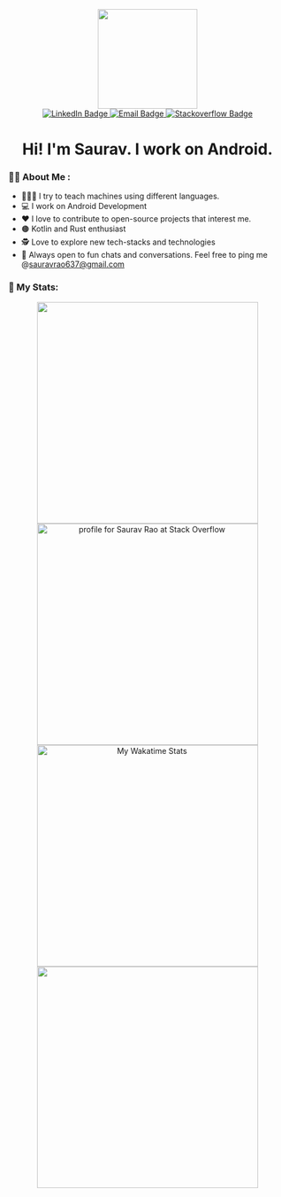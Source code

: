 <div id="header" align="center">
 <img src="https://media.giphy.com/media/f3iwJFOVOwuy7K6FFw/giphy.gif" width="180">
 <div id="badges">
  <a href="https://www.linkedin.com/in/saurav-rao/">
    <img src="https://img.shields.io/badge/LinkedIn-blue?style=for-the-badge&logo=linkedin&logoColor=white" alt="LinkedIn Badge"/>
  </a>
   <a href="mailto:sauravrao637@gmail.com">
    <img src="https://img.shields.io/badge/Email-green?style=for-the-badge&logo=mail&logoColor=white" alt="Email Badge"/>
  </a>
  <a href="https://stackoverflow.com/users/15092122/saurav-rao">
    <img src="https://img.shields.io/badge/StackOverflow-orange?style=for-the-badge&logo=stackoverflow&logoColor=white" alt="Stackoverflow Badge"/>
  </a>
   
</div>
   <img src="https://komarev.com/ghpvc/?username=sauravrao637&style=flat-square&color=blue" alt=""/>
   <h1>
  Hi! I'm Saurav. I work on Android.
</h1>
</div>
  
### :man_technologist: About Me :
  * 👨🏽‍💻 I try to teach machines using different languages.
  * 💻 I work on Android Development
  * ❤️ I love to contribute to open-source projects that interest me.
  * 🟤 Kotlin and Rust enthusiast
  * 🕵️ Love to explore new tech-stacks and technologies
  * 📧 Always open to fun chats and conversations. Feel free to ping me @sauravrao637@gmail.com

### 💁 My Stats:

<div align="center">
  <div>
  <img src = "https://github-readme-stats.vercel.app/api?username=sauravrao637&show_icons=true&theme=dark&count_private=true" width="400">
  </div>
<div>
<a href="https://stackoverflow.com/users/15092122/saurav-rao"><img src="https://stackoverflow.com/users/flair/15092122.png?theme=dark" width="400" alt="profile for Saurav Rao at Stack Overflow" title="profile for Saurav Rao at Stack Overflow"></a>
</div>
  <div>
    <a href="https://wakatime.com/@CAMO0112"><img src="https://github-readme-stats.vercel.app/api/wakatime?username=CAMO0112&layout=compact&theme=dark" width="400" title="My Wakatime Stats"></a>
  </div>
  <div>
<img src = "https://github-readme-stats.vercel.app/api/top-langs/?username=sauravrao637&layout=compact&theme=dark" width="400">
</div>
</div>
<!--  
![Saurav's github language stats](https://github-readme-stats.vercel.app/api/top-langs/?username=sauravrao637&layout=compact&theme=dark)
-->
<!-- ![Saurav's github stats](https://github-readme-stats.vercel.app/api?username=sauravrao637&show_icons=true&theme=dark&count_private=true) -->

<!-- [![Saurav's wakatime stats](https://github-readme-stats.vercel.app/api/wakatime?username=CAMO0112&layout=compact&theme=dark)](https://wakatime.com/@CAMO0112) -->
